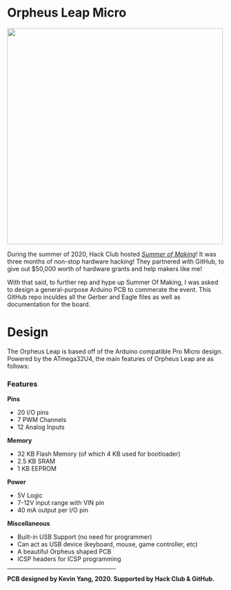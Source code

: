 # Orpheus Leap Micro

<img src="http://cloud-jrox24mrn.vercel.app/orpheus_leap_micro_final.png" width= "500px">

During the summer of 2020, Hack Club hosted [*Summer of Making*](https://summer.hackclub.com)! It was three months of non-stop hardware hacking! They partnered with GitHub, to give out $50,000 worth of hardware grants and help makers like me!

With that said, to further rep and hype up Summer Of Making, I was asked to design a general-purpose Arduino PCB to commerate the event. This GitHub repo inculdes all the Gerber and Eagle files as well as documentation for the board.

# Design

The Orpheus Leap is based off of the Arduino compatible Pro Micro design. Powered by the ATmega32U4, the main features of Orpheus Leap are as follows:

### Features

**Pins**
* 20 I/O pins 
* 7 PWM Channels
* 12 Analog Inputs

**Memory**
* 32 KB Flash Memory (of which 4 KB used for bootloader)
* 2.5 KB SRAM
* 1 KB EEPROM

**Power**
* 5V Logic
* 7-12V input range with VIN pin
* 40 mA output per I/O pin

**Miscellaneous**
* Built-in USB Support (no need for programmer)
* Can act as USB device (keyboard, mouse, game controller, etc)
* A beautiful Orpheus shaped PCB
* ICSP headers for ICSP programming

<!-- # Photos -->
<hr width="50%">

**PCB designed by Kevin Yang, 2020. Supported by Hack Club & GitHub.**
